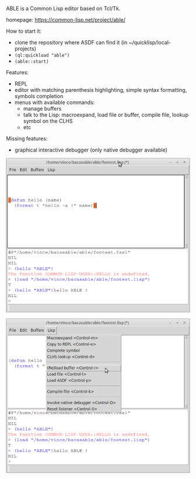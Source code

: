 
ABLE is a Common Lisp editor based on Tcl/Tk.

homepage: https://common-lisp.net/project/able/

How to start it:

- clone the repository where ASDF can find it (in ~/quicklisp/local-projects)
- `(ql:quickload "able")`
- `(able::start)`

Features:

- REPL
- editor with matching parenthesis highlighting, simple syntax formatting, symbols completion
- menus with available commands:
  - manage buffers
  - talk to the Lisp: macroexpand, load file or buffer, compile file, lookup symbol on the CLHS
  - etc


Missing features:

- graphical interactive debugger (only native debugger available)

![](able1.png)

![](able2.png)
